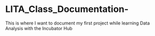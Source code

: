 # LITA_Class_Documentation-
This is where I want to document my first project while learning Data Analysis with the Incubator Hub
